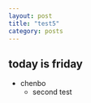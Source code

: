```yaml
---
layout: post
title: "test5"
category: posts
---
```


## today is friday

- chenbo
   - second test 

